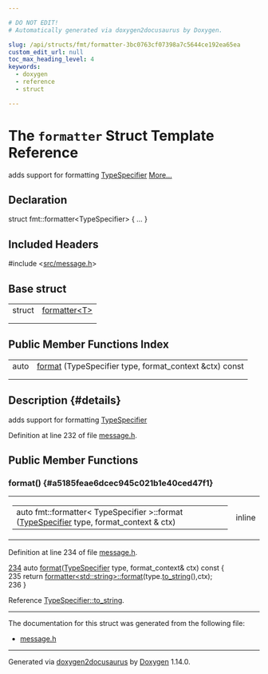 ```yaml
---

# DO NOT EDIT!
# Automatically generated via doxygen2docusaurus by Doxygen.

slug: /api/structs/fmt/formatter-3bc0763cf07398a7c5644ce192ea65ea
custom_edit_url: null
toc_max_heading_level: 4
keywords:
  - doxygen
  - reference
  - struct

---
```


<div class="doxyPage">

# The `formatter` Struct Template Reference

<p>adds support for formatting <a href="/web-doxygen/docs/api/classes/typespecifier">TypeSpecifier</a> <a href="#details">More...</a></p>

## Declaration

<div class="doxyDeclaration">
struct fmt::formatter&lt;TypeSpecifier&gt; { ... }
</div>

## Included Headers

<div class="doxyIncludesList">#include &lt;<a href="/web-doxygen/docs/api/files/src/message-h">src/message.h</a>&gt;
</div>

## Base struct

<table class="doxyMembersIndex">

<tr class="doxyMemberIndexItem">
<td class="doxyMemberIndexItemType" align="left" valign="top">struct</td>
<td class="doxyMemberIndexItemName" align="left" valign="top"><a href="/web-doxygen/docs/api/structs/fmt/formatter">formatter&lt;T&gt;</a></td>
</tr>
<tr class="doxyMemberIndexDescription">
<td class="doxyMemberIndexDescriptionLeft"></td>
<td class="doxyMemberIndexDescriptionRight">
</td>
</tr>
<tr class="doxyMemberIndexSeparator">
<td class="doxyMemberIndexSeparator" colspan="2"></td>
</tr>

</table>

## Public Member Functions Index

<table class="doxyMembersIndex">

<tr class="doxyMemberIndexItem">
<td class="doxyMemberIndexItemType" align="left" valign="top">auto</td>
<td class="doxyMemberIndexItemName" align="left" valign="top"><a href="#a5185feae6dcec945c021b1e40ced47f1">format</a> (TypeSpecifier type, format_context &amp;ctx) const</td>
</tr>
<tr class="doxyMemberIndexDescription">
<td class="doxyMemberIndexDescriptionLeft"></td>
<td class="doxyMemberIndexDescriptionRight">
</td>
</tr>
<tr class="doxyMemberIndexSeparator">
<td class="doxyMemberIndexSeparator" colspan="2"></td>
</tr>

</table>

## Description {#details}

<p>adds support for formatting <a href="/web-doxygen/docs/api/classes/typespecifier">TypeSpecifier</a></p>

<p>Definition at line 232 of file <a href="/web-doxygen/docs/api/files/src/message-h">message.h</a>.</p>


<div class="doxySectionDef">

## Public Member Functions

### format() {#a5185feae6dcec945c021b1e40ced47f1}

<div class="doxyMemberItem">
<div class="doxyMemberProto">
<table class="doxyMemberLabels">
<tr class="doxyMemberLabels">
<td class="doxyMemberLabelsLeft">
<table class="doxyMemberName">
<tr>
<td class="doxyMemberName">auto fmt::formatter&lt; TypeSpecifier &gt;::format (<a href="/web-doxygen/docs/api/classes/typespecifier">TypeSpecifier</a> type, format_context &amp; ctx)</td>
</tr>
</table>
</td>
<td class="doxyMemberLabelsRight">
<span class="doxyMemberLabels">
<span class="doxyMemberLabel inline">inline</span>
</span>
</td>
</tr>
</table>
</div>
<div class="doxyMemberDoc">



<p>Definition at line 234 of file <a href="/web-doxygen/docs/api/files/src/message-h">message.h</a>.</p>


<div class="doxyProgramListing">

<div class="doxyCodeLine"><span class="doxyLineNumber"><a href="#a5185feae6dcec945c021b1e40ced47f1">234</a></span><span class="doxyLineContent"><span class="doxyHighlight">  </span><span class="doxyHighlightKeyword">auto</span><span class="doxyHighlight"> <a href="#a5185feae6dcec945c021b1e40ced47f1">format</a>(<a href="/web-doxygen/docs/api/classes/typespecifier">TypeSpecifier</a> type, format_context&amp; ctx)</span><span class="doxyHighlightKeyword"> const </span><span class="doxyHighlight">{</span></span></div>
<div class="doxyCodeLine"><span class="doxyLineNumber">235</span><span class="doxyLineContent"><span class="doxyHighlight">    </span><span class="doxyHighlightKeywordFlow">return</span><span class="doxyHighlight"> <a href="/web-doxygen/docs/api/structs/fmt/formatter">formatter&lt;std::string&gt;::format</a>(type.<a href="/web-doxygen/docs/api/classes/typespecifier/#a253f39d5231d613732dc149a1e00bd55">to_string</a>(),ctx);</span></span></div>
<div class="doxyCodeLine"><span class="doxyLineNumber">236</span><span class="doxyLineContent"><span class="doxyHighlight">  }</span></span></div>

</div>


<p>Reference <a href="/web-doxygen/docs/api/classes/typespecifier/#a253f39d5231d613732dc149a1e00bd55">TypeSpecifier::to_string</a>.</p>

</div>
</div>

</div>

<hr/>

The documentation for this struct was generated from the following file:

<ul>
<li><a href="/web-doxygen/docs/api/files/src/message-h">message.h</a></li>
</ul>

<hr/>

<p class="doxyGeneratedBy">Generated via <a href="https://github.com/xpack/doxygen2docusaurus">doxygen2docusaurus</a> by <a href="https://www.doxygen.nl">Doxygen</a> 1.14.0.</p>

</div>
